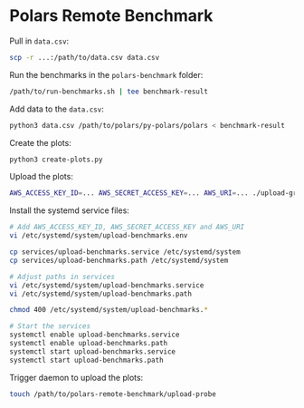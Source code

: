 # Polars Remote Benchmark

Pull in `data.csv`:

```bash
scp -r ...:/path/to/data.csv data.csv
```

Run the benchmarks in the `polars-benchmark` folder:

```bash
/path/to/run-benchmarks.sh | tee benchmark-result
```

Add data to the `data.csv`:

```bash
python3 data.csv /path/to/polars/py-polars/polars < benchmark-result
```

Create the plots:

```bash
python3 create-plots.py
```

Upload the plots:

```bash
AWS_ACCESS_KEY_ID=... AWS_SECRET_ACCESS_KEY=... AWS_URI=... ./upload-graphs.sh
```

Install the systemd service files:

```bash
# Add AWS_ACCESS_KEY_ID, AWS_SECRET_ACCESS_KEY and AWS_URI
vi /etc/systemd/system/upload-benchmarks.env

cp services/upload-benchmarks.service /etc/systemd/system
cp services/upload-benchmarks.path /etc/systemd/system

# Adjust paths in services
vi /etc/systemd/system/upload-benchmarks.service
vi /etc/systemd/system/upload-benchmarks.path

chmod 400 /etc/systemd/system/upload-benchmarks.*

# Start the services
systemctl enable upload-benchmarks.service
systemctl enable upload-benchmarks.path
systemctl start upload-benchmarks.service
systemctl start upload-benchmarks.path
```

Trigger daemon to upload the plots:

```bash
touch /path/to/polars-remote-benchmark/upload-probe
```
